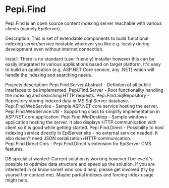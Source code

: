 # Pepi.Find
Pepi.Find is an open source content indexing server reachable with various clients (namely EpiServer).

Description:
This is set of extendable components to build functional indexing server/service hostable wherever you like e.g. locally during development even without internet connection.

Install:
There is no standard (user friendly) installer however this can be easily integrated to various applications based on target platform. It's easy to build an application (e.g. ASP.NET Core service, any .NET) which will handle the indexing and searching needs.

Projects description:
Pepi.Find.Server.Abstract - Definiton of all public interfaces to be implemented.
Pepi.Find.Server - Root functionality handling the indexing and searching HTTP requests.
Pepi.Find.SqlRepository - Repository storing indexed data in MS Sql Server database.
Pepi.Find.WebService - Sample ASP.NET core service hosting the server.
Pepi.Find.WebService.Util - Supporting class to simplify implementation in ASP.NET core application.
Pepi.Find.WinDesktop - Sample windows application hosting the server. It also displays HTTP communication with client so it is good while getting started.
Pepi.Find.Direct - Possibility to host indexing service directly in EpiServer site - no external service needed. It also doesn't need JSON serialization+HTTP communication.
Pepi.Find.Direct.Cms - Pepi.Find.Direct's extension for EpiServer CMS features.

DB specialist wanted:
Current solution is working however I believe it's possible to optimize data structure and speed up the solution. If you are interested in or know some1 who could help, please get involved (try by yourself or contact me).
Maybe partial indexes and forcing index usage might help.
